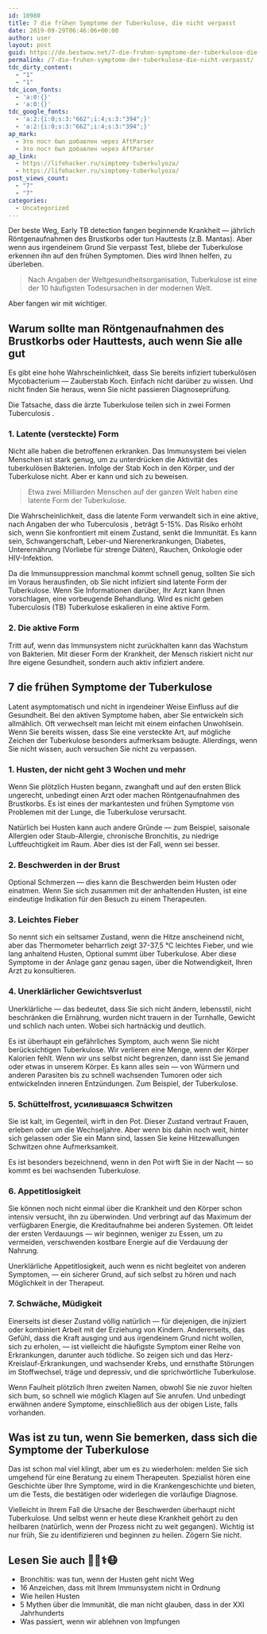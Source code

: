 ```yaml
---
id: 10980
title: 7 die frühen Symptome der Tuberkulose, die nicht verpasst
date: 2019-09-29T06:46:06+00:00
author: user
layout: post
guid: https://de.bestwow.net/7-die-fruhen-symptome-der-tuberkulose-die-nicht-verpasst/
permalink: /7-die-fruhen-symptome-der-tuberkulose-die-nicht-verpasst/
tdc_dirty_content:
  - "1"
  - "1"
tdc_icon_fonts:
  - 'a:0:{}'
  - 'a:0:{}'
tdc_google_fonts:
  - 'a:2:{i:0;s:3:"662";i:4;s:3:"394";}'
  - 'a:2:{i:0;s:3:"662";i:4;s:3:"394";}'
ap_mark:
  - Это пост был добавлен через AftParser
  - Это пост был добавлен через AftParser
ap_link:
  - https://lifehacker.ru/simptomy-tuberkulyoza/
  - https://lifehacker.ru/simptomy-tuberkulyoza/
post_views_count:
  - "7"
  - "7"
categories:
  - Uncategorized
---
```

Der beste Weg, <span><span> Early TB detection </span> </span> fangen beginnende Krankheit — jährlich Röntgenaufnahmen des Brustkorbs oder tun Hauttests (z.B. Mantas). Aber wenn aus irgendeinem Grund Sie verpasst Test, bliebe der Tuberkulose erkennen ihn auf den frühen Symptomen. Dies wird Ihnen helfen, zu überleben.

> Nach Angaben der Weltgesundheitsorganisation, Tuberkulose ist eine der 10 häufigsten Todesursachen in der modernen Welt.

Aber fangen wir mit wichtiger.

## Warum sollte man Röntgenaufnahmen des Brustkorbs oder Hauttests, auch wenn Sie alle gut

Es gibt eine hohe Wahrscheinlichkeit, dass Sie bereits infiziert tuberkulösen Mycobacterium — Zauberstab Koch. Einfach nicht darüber zu wissen. Und nicht finden Sie heraus, wenn Sie nicht passieren Diagnoseprüfung.

Die Tatsache, dass die ärzte Tuberkulose teilen sich in zwei Formen <span><span> Tuberculosis </span> </span>.

### 1. Latente (versteckte) Form

Nicht alle haben die betroffenen erkranken. Das Immunsystem bei vielen Menschen ist stark genug, um zu unterdrücken die Aktivität des tuberkulösen Bakterien. Infolge der Stab Koch in den Körper, und der Tuberkulose nicht. Aber er kann und sich zu beweisen.

> Etwa zwei Milliarden Menschen auf der ganzen Welt haben eine latente Form der Tuberkulose.

Die Wahrscheinlichkeit, dass die latente Form verwandelt sich in eine aktive, nach Angaben der who <span><span> Tuberculosis </span> </span>, beträgt 5-15%. Das Risiko erhöht sich, wenn Sie konfrontiert mit einem Zustand, senkt die Immunität. Es kann sein, Schwangerschaft, Leber-und Nierenerkrankungen, Diabetes, Unterernährung (Vorliebe für strenge Diäten), Rauchen, Onkologie oder HIV-Infektion.

Da die Immunsuppression manchmal kommt schnell genug, sollten Sie sich im Voraus herausfinden, ob Sie nicht infiziert sind latente Form der Tuberkulose. Wenn Sie Informationen darüber, Ihr Arzt kann Ihnen vorschlagen, eine vorbeugende Behandlung. Wird es nicht geben <span><span> Tuberculosis (TB) </span> </span> Tuberkulose eskalieren in eine aktive Form.

### 2. Die aktive Form

Tritt auf, wenn das Immunsystem nicht zurückhalten kann das Wachstum von Bakterien. Mit dieser Form der Krankheit, der Mensch riskiert nicht nur Ihre eigene Gesundheit, sondern auch aktiv infiziert andere.

## 7 die frühen Symptome der Tuberkulose

Latent asymptomatisch und nicht in irgendeiner Weise Einfluss auf die Gesundheit. Bei den aktiven Symptome haben, aber Sie entwickeln sich allmählich. Oft verwechselt man leicht mit einem einfachen Unwohlsein. Wenn Sie bereits wissen, dass Sie eine versteckte Art, auf mögliche Zeichen der Tuberkulose besonders aufmerksam beäugte. Allerdings, wenn Sie nicht wissen, auch versuchen Sie nicht zu verpassen.

### 1. Husten, der nicht geht 3 Wochen und mehr

Wenn Sie plötzlich Husten begann, zwanghaft und auf den ersten Blick ungerecht, unbedingt einen Arzt oder machen Röntgenaufnahmen des Brustkorbs. Es ist eines der markantesten und frühen Symptome von Problemen mit der Lunge, die Tuberkulose verursacht.

Natürlich bei Husten kann auch andere Gründe — zum Beispiel, saisonale Allergien oder Staub-Allergie, chronische Bronchitis, zu niedrige Luftfeuchtigkeit im Raum. Aber dies ist der Fall, wenn sei besser.

### 2. Beschwerden in der Brust

Optional Schmerzen — dies kann die Beschwerden beim Husten oder einatmen. Wenn Sie sich zusammen mit der anhaltenden Husten, ist eine eindeutige Indikation für den Besuch zu einem Therapeuten.

### 3. Leichtes Fieber

So nennt sich ein seltsamer Zustand, wenn die Hitze anscheinend nicht, aber das Thermometer beharrlich zeigt 37-37,5 °C leichtes Fieber, und wie lang anhaltend Husten, Optional summt über Tuberkulose. Aber diese Symptome in der Anlage ganz genau sagen, über die Notwendigkeit, Ihren Arzt zu konsultieren.

### 4. Unerklärlicher Gewichtsverlust

Unerklärliche — das bedeutet, dass Sie sich nicht ändern, lebensstil, nicht beschränken die Ernährung, wurden nicht trauern in der Turnhalle, Gewicht und schlich nach unten. Wobei sich hartnäckig und deutlich.

Es ist überhaupt ein gefährliches Symptom, auch wenn Sie nicht berücksichtigen Tuberkulose. Wir verlieren eine Menge, wenn der Körper Kalorien fehlt. Wenn wir uns selbst nicht begrenzen, dann isst Sie jemand oder etwas in unserem Körper. Es kann alles sein — von Würmern und anderen Parasiten bis zu schnell wachsenden Tumoren oder sich entwickelnden inneren Entzündungen. Zum Beispiel, der Tuberkulose.

### 5. Schüttelfrost, усилившаяся Schwitzen

Sie ist kalt, im Gegenteil, wirft in den Pot. Dieser Zustand vertraut Frauen, erleben oder um die Wechseljahre. Aber wenn bis dahin noch weit, hinter sich gelassen oder Sie ein Mann sind, lassen Sie keine Hitzewallungen Schwitzen ohne Aufmerksamkeit.

Es ist besonders bezeichnend, wenn in den Pot wirft Sie in der Nacht — so kommt es bei wachsenden Tuberkulose.

### 6. Appetitlosigkeit

Sie können noch nicht einmal über die Krankheit und den Körper schon intensiv versucht, ihn zu überwinden. Und verbringt auf das Maximum der verfügbaren Energie, die Kreditaufnahme bei anderen Systemen. Oft leidet der ersten Verdauungs — wir beginnen, weniger zu Essen, um zu vermeiden, verschwenden kostbare Energie auf die Verdauung der Nahrung.

Unerklärliche Appetitlosigkeit, auch wenn es nicht begleitet von anderen Symptomen, — ein sicherer Grund, auf sich selbst zu hören und nach Möglichkeit in der Therapeut.

### 7. Schwäche, Müdigkeit

Einerseits ist dieser Zustand völlig natürlich — für diejenigen, die injiziert oder kombiniert Arbeit mit der Erziehung von Kindern. Andererseits, das Gefühl, dass die Kraft ausging und aus irgendeinem Grund nicht wollen, sich zu erholen, — ist vielleicht die häufigste Symptom einer Reihe von Erkrankungen, darunter auch tödliche. So zeigen sich und das Herz-Kreislauf-Erkrankungen, und wachsender Krebs, und ernsthafte Störungen im Stoffwechsel, träge und depressiv, und die sprichwörtliche Tuberkulose.

Wenn Faulheit plötzlich Ihren zweiten Namen, obwohl Sie nie zuvor hielten sich bum, so schnell wie möglich Klagen auf Sie anrufen. Und unbedingt erwähnen andere Symptome, einschließlich aus der obigen Liste, falls vorhanden.

## Was ist zu tun, wenn Sie bemerken, dass sich die Symptome der Tuberkulose

Das ist schon mal viel klingt, aber um es zu wiederholen: melden Sie sich umgehend für eine Beratung zu einem Therapeuten. Spezialist hören eine Geschichte über Ihre Symptome, wird in die Krankengeschichte und bieten, um die Tests, die bestätigen oder widerlegen die vorläufige Diagnose.

Vielleicht in Ihrem Fall die Ursache der Beschwerden überhaupt nicht Tuberkulose. Und selbst wenn er heute diese Krankheit gehört zu den heilbaren (natürlich, wenn der Prozess nicht zu weit gegangen). Wichtig ist nur früh, Sie zu identifizieren und beginnen zu heilen. Zögern Sie nicht.

<div>
  <h2 class="read-also__title">
    <span>Lesen Sie auch</span> <span>💊👩⚕️😷 </span>
  </h2>
  
  <ul class="read-also__list">
    <li>
      Bronchitis: was tun, wenn der Husten geht nicht Weg
    </li>
    <li>
      16 Anzeichen, dass mit Ihrem Immunsystem nicht in Ordnung
    </li>
    <li>
      Wie heilen Husten
    </li>
    <li>
      5 Mythen über die Immunität, die man nicht glauben, dass in der XXI Jahrhunderts
    </li>
    <li>
      Was passiert, wenn wir ablehnen von Impfungen
    </li>
  </ul>
</div>